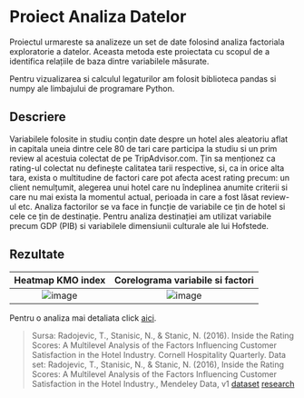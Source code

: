 # Proiect Analiza Datelor

Proiectul urmareste sa analizeze un set de date folosind analiza factoriala exploratorie a datelor. Aceasta metoda este proiectata cu scopul de a identifica relațiile de baza dintre variabilele măsurate. 

Pentru vizualizarea si calculul legaturilor am folosit biblioteca pandas si numpy ale limbajului de programare Python.


## Descriere
Variabilele folosite in studiu conțin date despre un hotel ales aleatoriu aflat in capitala uneia dintre cele 80 de tari care participa la studiu si un prim review al acestuia colectat de pe TripAdvisor.com. Țin sa menționez ca rating-ul colectat nu definește calitatea tarii respective, si, ca in orice alta tara, exista o multitudine de factori care pot afecta acest rating precum: un client nemulțumit, alegerea unui hotel care nu îndeplinea anumite criterii si care nu mai exista la momentul actual, perioada in care a fost lăsat review-ul etc. 
Analiza factorilor se va face in funcție de variabile ce țin de hotel si cele ce țin de destinație. Pentru analiza destinației am utilizat variabile precum GDP (PIB) si variabilele dimensiunii culturale ale lui Hofstede.

## Rezultate

Heatmap KMO index |  Corelograma variabile si factori
:-------------------------:|:-------------------------:
![image](https://user-images.githubusercontent.com/76962878/190694547-44afdad8-0a1f-42f6-893b-119e24dd443e.png)  | ![image](https://user-images.githubusercontent.com/76962878/190698093-11637218-6c89-4a89-a576-9ee1a3527f3b.png)

Pentru o analiza mai detaliata click [aici](TMSResolute10/Data-Analysis-Project/blob/branch/other_file.md).




> Sursa: Radojevic, T., Stanisic, N., & Stanic, N. (2016). Inside the Rating Scores: A Multilevel Analysis of the Factors Influencing Customer Satisfaction in the Hotel Industry. Cornell Hospitality Quarterly. 
Data set: Radojevic, T., Stanisic, N., & Stanic, N. (2016), Inside the Rating Scores: A Multilevel Analysis of the Factors Influencing Customer Satisfaction in the Hotel Industry., Mendeley Data, v1 
[dataset](http://dx.doi.org/10.17632/kwsrxshf9x.1) [research](https://www.researchgate.net/publication/312164283_Inside_the_Rating_Scores_A_Multilevel_Analysis_of_the_Factors_Influencing_Customer_Satisfaction_in_the_Hotel_Industry)
